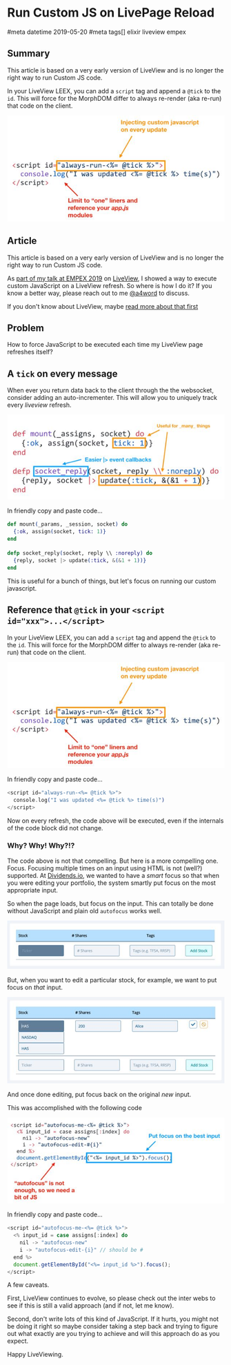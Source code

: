 # Run Custom JS on LivePage Reload
#meta datetime 2019-05-20
#meta tags[] elixir liveview empex

## Summary

This article is based on a very early version of LiveView and is no longer
the right way to run Custom JS code.

In your LiveView LEEX, you can add a `script` tag and append a `@tick` to the `id`.
This will force for the MorphDOM differ to always re-render (aka re-run) that code on the client.

![Create a script with tick ID](executing-custom-javascript-with-liveview/script_id_with_tick.jpg)

## Article

This article is based on a very early version of LiveView and is no longer
the right way to run Custom JS code.

As [part of my talk at EMPEX 2019](http://empex.co/events/2019/conference.html) on [LiveView](https://github.com/phoenixframework/phoenix_live_view), I showed a way to execute custom JavaScript on a LiveView refresh.
So where is how I do it?  If you know a better way, please reach out to me [@a4word](https://twitter.com/a4word) to discuss.

If you don't know about LiveView, maybe [read more about that first](/articles/liveview-examples)

## Problem

How to force JavaScript to be executed each time my LiveView page
refreshes itself?


## A `tick` on every message

When ever you return data back to the client through the the websocket,
consider adding an auto-incrementer.  This will allow you to uniquely track every _liveview_ refresh.

![Adding a tick to every message](executing-custom-javascript-with-liveview/mounting_a_tick.jpg)

In friendly copy and paste code...

```elixir
def mount(_params, _session, socket) do
  {:ok, assign(socket, tick: 1)}
end

defp socket_reply(socket, reply \\ :noreply) do
  {reply, socket |> update(:tick, &(&1 + 1))}
end
```

This is useful for a bunch of things, but let's focus on running our custom javascript.

## Reference that `@tick` in your `<script id="xxx">...</script>`

In your LiveView LEEX, you can add a `script` tag and append the `@tick` to the `id`.   This will force for the MorphDOM differ to always re-render (aka re-run) that code on the client.

![Create a script with tick ID](executing-custom-javascript-with-liveview/script_id_with_tick.jpg)

In friendly copy and paste code...

```eex
<script id="always-run-<%= @tick %>">
  console.log("I was updated <%= @tick %> time(s)")
</script>
```

Now on every refresh, the code above will be executed, even if the internals of the code block did not change.

### Why? Why! Why?!?

The code above is not that compelling.  But here is a more compelling one.
Focus.  Focusing multiple times on an input using HTML is not (well?)
supported.  At [Dividends.io](https://dividends.io), we wanted to
have a _smart_ focus so that when you were editing your portfolio,
the system smartly put focus on the most appropriate input.

So when the page loads, but focus on the input.  This can totally be done without
JavaScript and plain old `autofocus` works well.

![Autofocus on first input](executing-custom-javascript-with-liveview/focus_one.jpg)

But, when you want to edit a particular stock, for example, we want to put focus on _that_ input.

![Autofocus edit input](executing-custom-javascript-with-liveview/focus_two.jpg)

And once done editing, put focus back on the original _new_ input.

This was accomplished with the following code

![Maintaining autofocus using a script](executing-custom-javascript-with-liveview/autofocus_example.jpg)

In friendly copy and paste code...

```javascript
<script id="autofocus-me-<%= @tick %>">
  <% input_id = case assigns[:index] do
    nil -> "autofocus-new"
    i -> "autofocus-edit-{i}" // should be #
  end %>
  document.getElementById("<%= input_id %>").focus();
</script>
```

A few caveats.

First, LiveView continues to evolve, so please check out the inter
webs to see if this is still a valid approach (and if not, let me know).

Second, don't write lots of this kind of JavaScript.
If it hurts, you might not be doing it right so maybe consider
taking a step back and trying to figure out what exactly are you
trying to achieve and will this approach do as you expect.

Happy LiveViewing.
